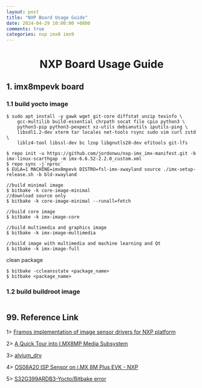 ```yaml
---
layout: post
title: "NXP Board Usage Guide"
date: 2024-04-29 10:00:00 +0800
comments: true
categories: nxp imx8 imx9
---
```


# <center> NXP Board Usage Guide

## 1. imx8mpevk board
### 1.1 build yocto image
```
$ sudo apt install -y gawk wget git-core diffstat unzip texinfo \
    gcc-multilib build-essential chrpath socat file cpio python3 \
    python3-pip python3-pexpect xz-utils debianutils iputils-ping \
    libsdl1.2-dev xterm tar locales net-tools rsync sudo vim curl zstd \
    liblz4-tool libssl-dev bc lzop libgnutls28-dev efitools git-lfs

$ repo init -u https://github.com/jordonwu/nxp-imx_imx-manifest.git -b imx-linux-scarthgap -m imx-6.6.52-2.2.0_custom.xml
$ repo sync -j`nproc`
$ EULA=1 MACHINE=imx8mpevk DISTRO=fsl-imx-xwayland source ./imx-setup-release.sh -b bld-xwayland

//build minimal image
$ bitbake -k core-image-minimal
//download source only
$ bitbake -k core-image-minimal --runall=fetch

//build core image
$ bitbake -k imx-image-core

//build multimedia and graphics image
$ bitbake -k imx-image-multimedia

//build image with multimedia and machine learning and Qt
$ bitbake -k imx-image-full
```

clean package
```
$ bitbake -ccleansstate <package_name>
$ bitbake <package_name>
```

### 1.2 build buildroot image
```

```


## 99. Reference Link

1> [Framos implementation of image sensor drivers for NXP platform](https://github.com/framosimaging/framos-nxp-drivers/tree/lf-6.6.3_1.0.0)

2> [A Quick Tour into I.MX8MP Media Subsystem](https://gist.github.com/Scott31393/077a10024a6058536d3f2fdde476265a)

3> [alvium_drv](https://github.com/avs-sas/linux/tree/tm/media_stage/master/master/alvium_drv)

4> [OS08A20 ISP Sensor on i.MX 8M Plus EVK - NXP](https://www.nxp.com.cn/docs/en/application-note/AN13712.pdf)

5> [S32G399ARDB3-Yocto/Bitbake error](https://community.nxp.com/t5/S32G/S32G399ARDB3-Yocto-Bitbake-error/m-p/1980570?profile.language=zh-CN)

